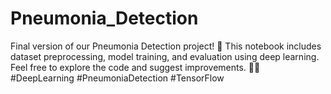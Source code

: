 # Pneumonia_Detection
Final version of our Pneumonia Detection project! 📌 This notebook includes dataset preprocessing, model training, and evaluation using deep learning. Feel free to explore the code and suggest improvements. 🚀🔥 #DeepLearning #PneumoniaDetection #TensorFlow
